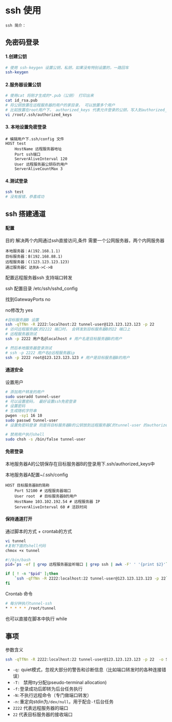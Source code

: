 # ssh 使用

`ssh 简介：`

## 免密码登录

#### 1.创建公钥

```bash
# 使用 ssh-keygen 设置公钥，私钥，如果没有特别设置的，一路回车
ssh-keygen 
```

#### 2.服务器设置公钥

```bash
# 使用cat 将刚才生成的*.pub（公钥） 打印出来
cat id_rsa.pub
# 将公钥放置在远程服务器的用户的家目录， 可以放置多个用户
# 比如放置在root用户下， authorized_keys 代表允许登录的公钥，写入到authorized_keys
vi /root/.ssh/authorized_keys 
```

#### 3. 本地设置免密登录

```
# 编辑用户下.ssh/config 文件
HOST test
    HostName 远程服务器地址
    Port ssh端口
    ServerAliveInterval 120
    User 远程服务器公钥存的用户
    ServerAliveCountMax 3
```

#### 4.测试登录

```bash
ssh test 
# 没有报错，恭喜成功
```

## ssh 搭建通道

#### 配置

目的 解决两个内网通过ssh直接访问,条件 需要一个公网服务器，两个内网服务器

```
本地服务器：A(192.168.1.1)
目标服务器：B(192.168.88.1)
远程服务器：C(123.123.123.123)
通过服务器C 达到A->C->B 
```

配置远程服务器ssh 支持端口转发

ssh 配置目录 /etc/ssh/sshd_config

找到GatewayPorts no

no修改为 yes

```bash
#目标服务器B 设置
ssh -qTfNn -R 2222:localhost:22 tunnel-user@123.123.123.123 -p 22
# 访问远程服务器C的2222 端口时， 会转发到目标服务器B的22 端口上
# 远程服务器测试
ssh -p 2222 用户名@localhost # 用户名是目标服务器B的用户

# 然后本地服务器登录测试
# ssh -p 2222 用户名@远程服务器ip 
ssh -p 2222 root@123.123.123.123 # 用户是目标服务器B的用户
```

#### 通道安全

设置用户

```bash
# 添加用户转发的用户
sudo useradd tunnel-user 
# 可以设置密码， 最好设置ssh免密登录
# 设置密码
# 生成随机字符串
pwgen -sy1 16 10
sudo passwd tunnel-user
# 设置免密码登录 则是将目标服务器B的公钥放到远程服务器C的tunnel-user 的authorized_keys

# 禁用用户执行shell
sudo chsh -s /bin/false tunnel-user
```

#### 免密登录

本地服务器A的公钥保存在目标服务器B的登录用下.ssh/authorized_keys中

本地服务器A配置~/.ssh/config

```
HOST 目标服务器B的简称
    Port 52100 # 远程服务器端口
    User root  # 目标服务器B的用户
    HostName 103.102.192.54 # 远程服务器 IP
    ServerAliveInterval 60 # 活跃时间
```

#### 保持通道打开

通过脚本的方式 + crontab的方式

```bash
vi tunnel
#复制下面的shell代码
chmox +x tunnel
```

```bash
#!/bin/bash
pid=`ps -ef | grep 远程服务器监听端口 | grep ssh | awk -F' ' '{print $2}'`

if [ ! -n "$pid" ];then
	`ssh -qTfNn -R 2222:localhost:22 tunnel-user@123.123.123.123 -p 22`
fi
```

Crontab 命令

```bash
# 每分钟执行tunnel-ssh
* * * * * /root/tunnel
```

也可以直接在脚本中执行 while

## 事项

参数含义

```bash
ssh -qTfNn -R 2222:localhost:22 tunnel-user@123.123.123.123 -p 22  -o ServerAliveInterval=120
```

- `-q:`  quiet模式，忽视大部分的警告和诊断信息（比如端口转发时的各种连接错误）
- `-T: ` 禁用tty分配(pseudo-terminal allocation)
- `-f:`登录成功后即转为后台任务执行
- `-N:`不执行远程命令（专门做端口转发）
- `-n:`重定向stdin为`/dev/null`，用于配合`-f`后台任务
- `2222`  代表远程服务器的端口
- `22`  代表目标服务器的接收端口

